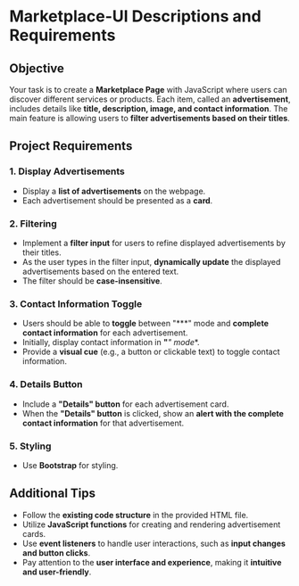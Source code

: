 # Marketplace-UI Descriptions and Requirements

## Objective
Your task is to create a **Marketplace Page** with JavaScript where users can discover different services or products. Each item, called an **advertisement**, includes details like **title, description, image, and contact information**. The main feature is allowing users to **filter advertisements based on their titles**.

## Project Requirements

### 1. Display Advertisements
- Display a **list of advertisements** on the webpage.
- Each advertisement should be presented as a **card**.

### 2. Filtering
- Implement a **filter input** for users to refine displayed advertisements by their titles.
- As the user types in the filter input, **dynamically update** the displayed advertisements based on the entered text.
- The filter should be **case-insensitive**.

### 3. Contact Information Toggle
- Users should be able to **toggle** between "***" mode and **complete contact information** for each advertisement.
- Initially, display contact information in **"***" mode**.
- Provide a **visual cue** (e.g., a button or clickable text) to toggle contact information.

### 4. Details Button
- Include a **"Details" button** for each advertisement card.
- When the **"Details" button** is clicked, show an **alert with the complete contact information** for that advertisement.

### 5. Styling
- Use **Bootstrap** for styling.

## Additional Tips
- Follow the **existing code structure** in the provided HTML file.
- Utilize **JavaScript functions** for creating and rendering advertisement cards.
- Use **event listeners** to handle user interactions, such as **input changes and button clicks**.
- Pay attention to the **user interface and experience**, making it **intuitive and user-friendly**.
